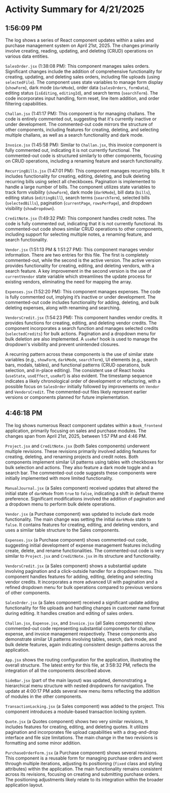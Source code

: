# Activity Summary for 4/21/2025

## 1:56:09 PM
The log shows a series of React component updates within a sales and purchase management system on April 21st, 2025.  The changes primarily involve creating, reading, updating, and deleting (CRUD) operations on various data entities.

`SalesOrder.jsx` (1:38:08 PM): This component manages sales orders.  Significant changes include the addition of comprehensive functionality for creating, updating, and deleting sales orders, including file uploads (using `selectedFile`).  The component uses state variables to manage form display (`showForm`), dark mode (`darkMode`), order data (`salesOrders`, `formData`), editing status (`isEditing`, `editingId`), and search terms (`searchTerm`).  The code incorporates input handling, form reset, line item addition, and order filtering capabilities.

`Challan.jsx` (1:41:17 PM): This component is for managing challans.  The code is entirely commented out, suggesting that it's currently inactive or under development. The commented-out code mirrors the structure of other components, including features for creating, deleting, and selecting multiple challans, as well as a search functionality and dark mode.

`Invoice.jsx` (1:45:58 PM):  Similar to `Challan.jsx`, this invoice component is fully commented out, indicating it is not currently functional.  The commented-out code is structured similarly to other components, focusing on CRUD operations, including a renaming feature and search functionality.

`RecurringBills.jsx` (1:47:01 PM): This component manages recurring bills.  It includes functionality for creating, editing, deleting, and bulk deleting recurring bills using select all checkboxes.  Pagination is implemented to handle a large number of bills.  The component utilizes state variables to track form visibility (`showForm`), dark mode (`darkMode`), bill data (`bills`), editing status (`editingBill`), search terms (`searchTerm`), selected bills (`selectedBills`), pagination (`currentPage`, `rowsPerPage`), and dropdown visibility (`showDropdown`).

`CreditNote.jsx` (1:49:32 PM): This component handles credit notes.  The code is fully commented out, indicating that it is not currently functional. Its commented-out code shows similar CRUD operations to other components, including support for selecting multiple notes, a renaming feature, and search functionality.

`Vendor.jsx` (1:51:13 PM & 1:51:27 PM):  This component manages vendor information.  There are two entries for this file. The first is completely commented-out, while the second is the active version.  The active version provides functionality for creating, editing, and deleting vendors, with a search feature.  A key improvement in the second version is the use of `currentVendor` state variable which streamlines the update process for existing vendors, eliminating the need for mapping the array.

`Expenses.jsx` (1:52:20 PM): This component manages expenses. The code is fully commented out, implying it’s inactive or under development.  The commented-out code includes functionality for adding, deleting, and bulk deleting expenses, along with renaming and searching.

`VendorsCredit.jsx` (1:54:23 PM): This component handles vendor credits. It provides functions for creating, editing, and deleting vendor credits.  The component incorporates a search function and manages selected credits (`selectedCredits`) for bulk actions. Pagination and a dropdown menu for bulk deletion are also implemented.  A `useRef` hook is used to manage the dropdown's visibility and prevent unintended closures.


A recurring pattern across these components is the use of similar state variables (e.g., `showForm`, `darkMode`, `searchTerm`), UI elements (e.g., search bars, modals, tables), and functional patterns (CRUD operations, bulk selection, and in-place editing).  The consistent use of React hooks (`useState`, `useEffect`, `useRef`) is also evident.  The timestamp sequence indicates a likely chronological order of development or refactoring, with a possible focus on `SalesOrder` initially followed by improvements on `Vendor` and `VendorsCredit`. The commented-out files likely represent earlier versions or components planned for future implementation.


## 4:46:18 PM
The log shows numerous React component updates within a `Book_frontend` application, primarily focusing on sales and purchase modules.  The changes span from April 21st, 2025, between 1:57 PM and 4:46 PM.

`Project.jsx` and `CreditNote.jsx`  (both Sales components) underwent multiple revisions.  These revisions primarily involved adding features for creating, deleting, and renaming projects and credit notes.  Both components implement similar UI patterns using tables with checkboxes for bulk selection and actions. They also feature a dark mode toggle and a search bar.  The commented-out code suggests these components were initially implemented with more limited functionality.

`ManualJournal.jsx` (a Sales component) received updates that altered the initial state of `darkMode` from `true` to `false`, indicating a shift in default theme preference.  Significant modifications involved the addition of pagination and a dropdown menu to perform bulk delete operations.


`Vendor.jsx` (a Purchase component) was updated to include dark mode functionality. The main change was setting the initial `darkMode` state to `false`. It contains features for creating, editing, and deleting vendors, and uses a similar table structure to the Sales components.

`Expenses.jsx` (a Purchase component) shows commented-out code, suggesting initial development of expense management features including create, delete, and rename functionalities. The commented-out code is very similar to `Project.jsx` and `CreditNote.jsx` in its structure and functionality.

`VendorsCredit.jsx` (a Sales component) shows a substantial update involving pagination and a click-outside handler for a dropdown menu.  This component handles features for adding, editing, deleting and selecting vendor credits.  It incorporates a more advanced UI with pagination and a refined dropdown menu for bulk operations compared to previous versions of other components.

`SalesOrder.jsx` (a Sales component)  received a significant update adding functionality for file uploads and handling changes in customer name format during editing. It handles creation and editing of sales orders.

`Challan.jsx`,  `Expense.jsx`, and `Invoice.jsx` (all Sales components) show commented-out code representing substantial components for challan, expense, and invoice management respectively.   These components also demonstrate similar UI patterns involving tables, search, dark mode, and bulk delete features, again indicating consistent design patterns across the application.


`App.jsx` shows the routing configuration for the application, illustrating the overall structure. The latest entry for this file, at 3:58:32 PM, reflects the integration of all the components described above.

`SideBar.jsx` (part of the main layout)  was updated, demonstrating a hierarchical menu structure with nested dropdowns for navigation.   The update at 4:00:17 PM adds several new menu items reflecting the addition of modules in the other components.


`TransactionLocking.jsx` (a Sales component) was added to the project. This component introduces a module-based transaction locking system.


`Quote.jsx` (a Quotes component)  shows two very similar revisions,  It includes features for creating, editing, and deleting quotes.  It utilizes pagination and incorporates file upload capabilities with a drag-and-drop interface and file size limitations. The main change in the two revisions is formatting and some minor addition.


`PurchaseOrderForm.jsx` (a Purchase component) shows several revisions. This component is a reusable form for managing purchase orders and went through multiple iterations, adjusting its positioning (`fixed` class and styling attributes) within the application.  The main functionality remains consistent across its revisions, focusing on creating and submitting purchase orders.  The positioning adjustments likely relate to its integration within the broader application layout.
